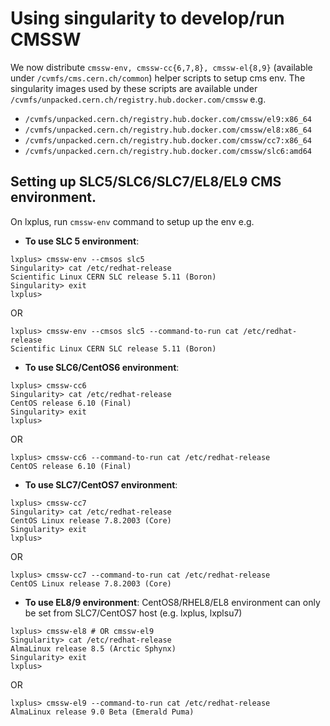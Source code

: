 # Using singularity to develop/run CMSSW

We now distribute `cmssw-env, cmssw-cc{6,7,8}, cmssw-el{8,9}` (available under `/cvmfs/cms.cern.ch/common`) helper scripts to setup cms env. The singularity images used by these scripts are available under `/cvmfs/unpacked.cern.ch/registry.hub.docker.com/cmssw` e.g. 
   - `/cvmfs/unpacked.cern.ch/registry.hub.docker.com/cmssw/el9:x86_64`
   - `/cvmfs/unpacked.cern.ch/registry.hub.docker.com/cmssw/el8:x86_64`
   - `/cvmfs/unpacked.cern.ch/registry.hub.docker.com/cmssw/cc7:x86_64`
   - `/cvmfs/unpacked.cern.ch/registry.hub.docker.com/cmssw/slc6:amd64`

## Setting up SLC5/SLC6/SLC7/EL8/EL9 CMS environment.

On lxplus, run `cmssw-env` command to setup up the env e.g.

- **To use SLC 5 environment**:

```
lxplus> cmssw-env --cmsos slc5
Singularity> cat /etc/redhat-release 
Scientific Linux CERN SLC release 5.11 (Boron)
Singularity> exit
lxplus>
```
OR
```
lxplus> cmssw-env --cmsos slc5 --command-to-run cat /etc/redhat-release
Scientific Linux CERN SLC release 5.11 (Boron)
```

- **To use SLC6/CentOS6 environment**:

```
lxplus> cmssw-cc6
Singularity> cat /etc/redhat-release 
CentOS release 6.10 (Final)
Singularity> exit
lxplus>
```
OR
```
lxplus> cmssw-cc6 --command-to-run cat /etc/redhat-release
CentOS release 6.10 (Final)
```

- **To use SLC7/CentOS7 environment**:

```
lxplus> cmssw-cc7
Singularity> cat /etc/redhat-release 
CentOS Linux release 7.8.2003 (Core)
Singularity> exit
lxplus>
```
OR
```
lxplus> cmssw-cc7 --command-to-run cat /etc/redhat-release
CentOS Linux release 7.8.2003 (Core)
```

- **To use EL8/9 environment**: CentOS8/RHEL8/EL8 environment can only be set from SLC7/CentOS7 host (e.g. lxplus, lxplsu7)

```
lxplus> cmssw-el8 # OR cmssw-el9
Singularity> cat /etc/redhat-release
AlmaLinux release 8.5 (Arctic Sphynx)
Singularity> exit
lxplus>
```
OR
```
lxplus> cmssw-el9 --command-to-run cat /etc/redhat-release
AlmaLinux release 9.0 Beta (Emerald Puma)
```
